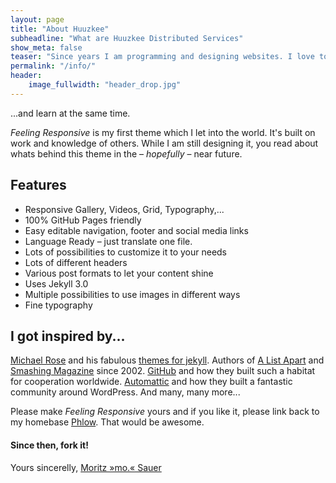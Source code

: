 ```yaml
---
layout: page
title: "About Huuzkee"
subheadline: "What are Huuzkee Distributed Services"
show_meta: false
teaser: "Since years I am programming and designing websites. I love to work with open source tools and learn via code from others. This time I want to try to give something back..."
permalink: "/info/"
header:
    image_fullwidth: "header_drop.jpg"
---
```

...and learn at the same time.

*Feeling Responsive* is my first theme which I let into the world. It's built on work and knowledge of others. While I am still designing it, you read about whats behind this theme in the – *hopefully* – near future.


## Features

* Responsive Gallery, Videos, Grid, Typography,...
* 100% GitHub Pages friendly
* Easy editable navigation, footer and social media links
* Language Ready – just translate one file.
* Lots of possibilities to customize it to your needs
* Lots of different headers
* Various post formats to let your content shine
* Uses Jekyll 3.0
* Multiple possibilities to use images in different ways
* Fine typography



## I got inspired by...

[Michael Rose][1] and his fabulous [themes for jekyll][2]. Authors of [A List Apart][4] and [Smashing Magazine][5] since 2002. [GitHub][6] and how they built such a habitat for cooperation worldwide. [Automattic][3] and how they built a fantastic community around WordPress. And many, many more...

Please make *Feeling Responsive* yours and if you like it, please link back to my homebase <a href="http://phlow.de/">Phlow</a>. That would be awesome.

#### Since then, fork it!

Yours sincerelly, [Moritz »mo.« Sauer][7]


 [1]: http://mademistakes.com/about/
 [2]: http://mademistakes.com/work/jekyll-themes/
 [3]: http://automattic.com/
 [4]: http://alistapart.com/
 [5]: http://www.smashingmagazine.com/
 [6]: https://github.com/
 [7]: http://sauer.io
 [8]: #
 [9]: #
 [10]: #